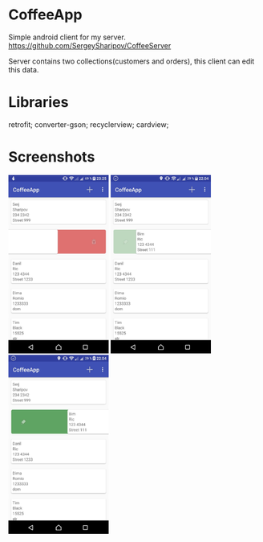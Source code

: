 # CoffeeApp

Simple android client for my server.
https://github.com/SergeySharipov/CoffeeServer

Server contains two collections(customers and orders), this client can edit this data.

# Libraries
retrofit;
converter-gson;
recyclerview;
cardview;

# Screenshots
<p float="left">
  <img src="https://github.com/SergeySharipov/CoffeeApp/blob/master/screenshots/screen3.jpg" width="200"/>
  <img src="https://github.com/SergeySharipov/CoffeeApp/blob/master/screenshots/screen1.jpg" width="200"/>
  <img src="https://github.com/SergeySharipov/CoffeeApp/blob/master/screenshots/screen2.jpg" width="200"/>
</p>
